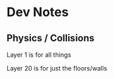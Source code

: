 # Dev Notes

## Physics / Collisions
Layer 1 is for all things

Layer 20 is for just the floors/walls